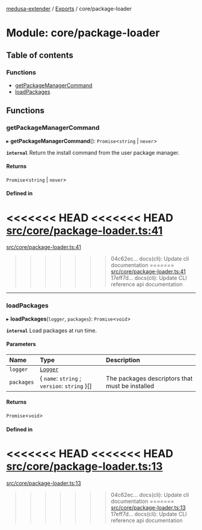 [medusa-extender](../README.md) / [Exports](../modules.md) / core/package-loader

# Module: core/package-loader

## Table of contents

### Functions

- [getPackageManagerCommand](core_package_loader.md#getpackagemanagercommand)
- [loadPackages](core_package_loader.md#loadpackages)

## Functions

### getPackageManagerCommand

▸ **getPackageManagerCommand**(): `Promise`<`string` \| `never`\>

**`internal`**
Return the install command from the user package manager.

#### Returns

`Promise`<`string` \| `never`\>

#### Defined in

<<<<<<< HEAD
<<<<<<< HEAD
[src/core/package-loader.ts:41](https://github.com/adrien2p/medusa-extender/blob/8d611e7/src/core/package-loader.ts#L41)
=======
[src/core/package-loader.ts:41](https://github.com/adrien2p/medusa-extender/blob/b9aa690/src/core/package-loader.ts#L41)
>>>>>>> 04c62ec... docs(cli): Update cli documentation
=======
[src/core/package-loader.ts:41](https://github.com/adrien2p/medusa-extender/blob/d7ce7dc/src/core/package-loader.ts#L41)
>>>>>>> 17eff7d... docs(cli): Update CLI reference api documentation

___

### loadPackages

▸ **loadPackages**(`logger`, `packages`): `Promise`<`void`\>

**`internal`**
Load packages at run time.

#### Parameters

| Name | Type | Description |
| :------ | :------ | :------ |
| `logger` | [`Logger`](../classes/core_logger.Logger.md) |  |
| `packages` | { `name`: `string` ; `version`: `string`  }[] | The packages descriptors that must be installed |

#### Returns

`Promise`<`void`\>

#### Defined in

<<<<<<< HEAD
<<<<<<< HEAD
[src/core/package-loader.ts:13](https://github.com/adrien2p/medusa-extender/blob/8d611e7/src/core/package-loader.ts#L13)
=======
[src/core/package-loader.ts:13](https://github.com/adrien2p/medusa-extender/blob/b9aa690/src/core/package-loader.ts#L13)
>>>>>>> 04c62ec... docs(cli): Update cli documentation
=======
[src/core/package-loader.ts:13](https://github.com/adrien2p/medusa-extender/blob/d7ce7dc/src/core/package-loader.ts#L13)
>>>>>>> 17eff7d... docs(cli): Update CLI reference api documentation
